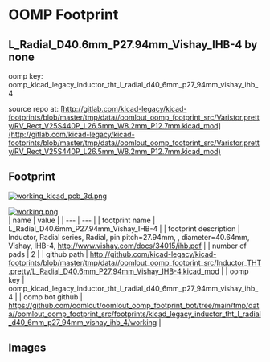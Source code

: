 # OOMP Footprint  
## L_Radial_D40.6mm_P27.94mm_Vishay_IHB-4  by none  
  
oomp key: oomp_kicad_legacy_inductor_tht_l_radial_d40_6mm_p27_94mm_vishay_ihb_4  
  
source repo at: [http://gitlab.com/kicad-legacy/kicad-footprints/blob/master/tmp/data//oomlout_oomp_footprint_src/Varistor.pretty/RV_Rect_V25S440P_L26.5mm_W8.2mm_P12.7mm.kicad_mod](http://gitlab.com/kicad-legacy/kicad-footprints/blob/master/tmp/data//oomlout_oomp_footprint_src/Varistor.pretty/RV_Rect_V25S440P_L26.5mm_W8.2mm_P12.7mm.kicad_mod)  
## Footprint  
  
[![working_kicad_pcb_3d.png](working_kicad_pcb_3d_600.png)](working_kicad_pcb_3d.png)  
  
[![working.png](working_600.png)](working.png)  
| name | value | 
| --- | --- | 
| footprint name | L_Radial_D40.6mm_P27.94mm_Vishay_IHB-4 | 
| footprint description | Inductor, Radial series, Radial, pin pitch=27.94mm, , diameter=40.64mm, Vishay, IHB-4, http://www.vishay.com/docs/34015/ihb.pdf | 
| number of pads | 2 | 
| github path | http://github.com/kicad-legacy/kicad-footprints/blob/master/tmp/data//oomlout_oomp_footprint_src/Inductor_THT.pretty/L_Radial_D40.6mm_P27.94mm_Vishay_IHB-4.kicad_mod | 
| oomp key | oomp_kicad_legacy_inductor_tht_l_radial_d40_6mm_p27_94mm_vishay_ihb_4 | 
| oomp bot github | https://github.com/oomlout/oomlout_oomp_footprint_bot/tree/main/tmp/data//oomlout_oomp_footprint_src/footprints/kicad_legacy_inductor_tht_l_radial_d40_6mm_p27_94mm_vishay_ihb_4/working | 
## Images  
